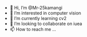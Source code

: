 - 👋 Hi, I’m @Mr-25kamangi
- 👀 I’m interested in computer vision
- 🌱 I’m currently learning cv2
- 💞️ I’m looking to collaborate on iuea 
- 📫 How to reach me ...

<!---
Mr-25kamangi/Mr-25kamangi   is a person active in party politics
--->
